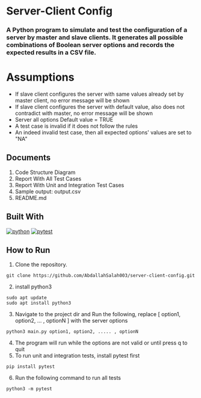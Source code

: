 # Server-Client Config
<h3>
A Python program to simulate and test the configuration of a server by master and slave clients. It generates all possible combinations of Boolean server options and records the expected results in a CSV file.
</h3>

# Assumptions
<ul>
    <li>If slave client configures the server with same values already set by master client, no error 
message will be shown</li>
    <li>If slave client configures the server with default value, also does not contradict with master, no error 
message will be shown</li>
    <li>Server all options Default value = TRUE </li>
    <li>A test case is invalid if it does not follow the rules</li>
    <li>An indeed invalid test case, then all expected options' values are set to "NA"</li>
</ul>

## Documents
1. Code Structure Diagram
2. Report With All Test Cases
3. Report With Unit and Integration Test Cases
4. Sample output: output.csv
5. README.md 

## Built With
[![python][python]][python-url] [![pytest][pytest]][pytest-url]

## How to Run
1. Clone the repository.
```
git clone https://github.com/AbdallahSalah003/server-client-config.git
```
2. install python3
```
sudo apt update
sudo apt install python3  
```
3. Navigate to the project dir and Run the following, replace [ option1, option2, ... , optionN ] with the server options
```
python3 main.py option1, option2, ..... , optionN
```
4. The program will run while the options are not valid or until press q to quit
4. To run unit and integration tests, install pytest first
```
pip install pytest
```
6. Run the following command to run all tests
```
python3 -m pytest
```



[python]: https://img.shields.io/badge/python-black?style=for-the-badge&logo=python
[python-url]: https://www.python.org/
[pytest]: https://img.shields.io/badge/pytest-darkblue?style=for-the-badge&logo=pytest
[pytest-url]: https://docs.pytest.org/en/8.2.x/